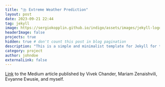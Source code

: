 ```yaml
---
title: "⛈️ Extreme Weather Prediction"
layout: post
date: 2023-09-21 22:44
tag: jekyll
image: https://sergiokopplin.github.io/indigo/assets/images/jekyll-logo-light-solid.png
headerImage: false
projects: true
hidden: true # don't count this post in blog pagination
description: "This is a simple and minimalist template for Jekyll for those who likes to eat noodles."
category: project
author: johndoe
externalLink: false
---
```


<a href="https://medium.com/@WDSS/stranger-weather-ahead-detecting-anomalies-in-temporal-weather-data-9630eae33ecf">Link</a> to the Medium article published by Vivek Chander, Mariam Zenaishvili, Evyanne Ewusie, and myself. 
